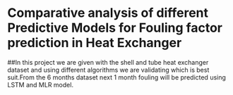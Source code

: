 # Comparative analysis of different Predictive Models for Fouling factor prediction in Heat Exchanger
##In this project we are given with the shell and tube heat exchanger dataset and using different algorithms we are validating which is best suit.From the 6 months dataset next 1 month fouling will be predicted using LSTM and MLR model.

